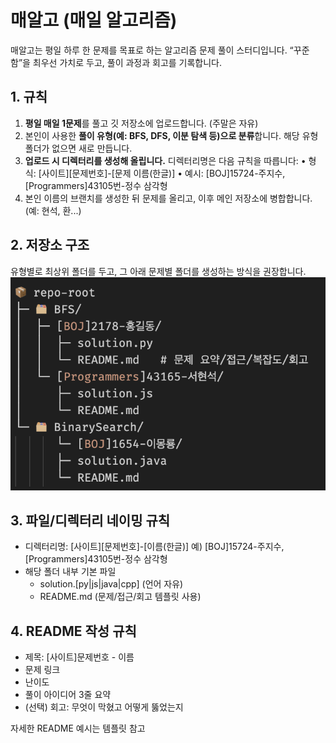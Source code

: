 # 매알고 (매일 알고리즘)

매알고는 평일 하루 한 문제를 목표로 하는 알고리즘 문제 풀이 스터디입니다. “꾸준함”을 최우선 가치로 두고, 풀이 과정과 회고를 기록합니다.


## 1. 규칙 
1. **평일 매일 1문제**를 풀고 깃 저장소에 업로드합니다. (주말은 자유)
2.	본인이 사용한 **풀이 유형(예: BFS, DFS, 이분 탐색 등)으로 분류**합니다. 해당 유형 폴더가 없으면 새로 만듭니다.
3.	**업로드 시 디렉터리를 생성해 올립니다.** 디렉터리명은 다음 규칙을 따릅니다:
	•	형식: [사이트][문제번호]-[문제 이름(한글)]
	•	예시: [BOJ]15724-주지수, [Programmers]43105번-정수 삼각형
4. 본인 이름의 브랜치를 생성한 뒤 문제를 올리고, 이후 메인 저장소에 병합합니다. (예: 현석, 환...)

## 2. 저장소 구조
유형별로 최상위 폴더를 두고, 그 아래 문제별 폴더를 생성하는 방식을 권장합니다.
![저장소 구조 예시](./assets/exam_repository.png)

## 3. 파일/디렉터리 네이밍 규칙
-	디렉터리명: [사이트][문제번호]-[이름(한글)]
    예) [BOJ]15724-주지수, [Programmers]43105번-정수 삼각형
-	해당 폴더 내부 기본 파일
    -	solution.[py|js|java|cpp] (언어 자유)
    -	README.md (문제/접근/회고 템플릿 사용)


## 4. README 작성 규칙
-	제목: [사이트]문제번호 - 이름
- 문제 링크
-  난이도
-	풀이 아이디어 3줄 요약
-	(선택) 회고: 무엇이 막혔고 어떻게 뚫었는지

자세한 README 예시는 템플릿 참고

